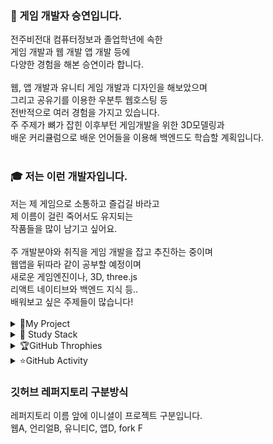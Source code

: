 <body>
<div>
<h3>👋 게임 개발자 승연입니다.</h3>
전주비전대 컴퓨터정보과 졸업학년에 속한<br>
게임 개발과 웹 개발 앱 개발 등에<br>
다양한 경험을 해본 승연이라 합니다.<br>
<br>
웹, 앱 개발과 유니티 게임 개발과 디자인을 해보았으며<br>
그리고 공유기를 이용한 우분투 웹호스팅 등<br>
전반적으로 여러 경험을 가지고 있습니다.<br>
주 주제가 뼈가 잡힌 이후부턴 게임개발을 위한 3D모델링과<br>
배운 커리큘럼으로 배운 언어들을 이용해 백엔드도 학습할 계획입니다.<br>
<br> 
<h3>🎓 저는 이런 개발자입니다.</h3>
저는 제 게임으로 소통하고 즐겁길 바라고<br>
제 이름이 걸린 죽어서도 유지되는<br>
작품들을 많이 남기고 싶어요.<br>
<br>
주 개발분야와 취직을 게임 개발을 잡고 추진하는 중이며<br>
웹앱을 뒤따라 같이 공부할 예정이며<br>
새로운 게임엔진이나, 3D, three.js<br> 
리액트 네이티브와 백엔드 지식 등..<br>
배워보고 싶은 주제들이 많습니다!<br>
<br>
<details>
  <summary>📌My Project</summary>
  
  - [포트폴리오 사이트](https://mini-blog-swart-nine.vercel.app/)

</details>

<details>
  <summary>🌈 Study Stack</summary>
<img src="https://img.shields.io/badge/C%23-462679?style=flat-square&logo=.NET&logoColor=white">
<img src="https://img.shields.io/badge/C-DBA901?style=flat-square&logo=C&logoColor=white">
<img src="https://img.shields.io/badge/HTML-E34F26?style=flat-square&logo=html5&logoColor=white">
<img src="https://img.shields.io/badge/CSS-1572B6?style=flat-square&logo=css3&logoColor=white">
<img src="https://img.shields.io/badge/React-50bcdf?style=flat-square&logo=react&logoColor=white"/>
<br> 
<img src="https://img.shields.io/badge/Java-e16500?style=flat-square&logo=eclipseide&logoColor=white"/>
<img src="https://img.shields.io/badge/Python-106393?style=flat-square&logo=Python&logoColor=white"/>
<img src="https://img.shields.io/badge/Linux-292929?style=flat-square&logo=Linux&logoColor=white">
<img src="https://img.shields.io/badge/Ubuntu-E95420?style=flat-square&logo=Ubuntu&logoColor=white">
</details>

<div align="center">

<!--  
코테 준비할 때 백준 코테 등급도 ㄱㄱ 
[![Solved.ac Profile](http://mazassumnida.wtf/api/v2/generate_badge?boj=백준아이디)](https://solved.ac/백준아이디/)
-->

</div>

<!--
<div align="center"></div>
-->

<details>
  <summary>🏆GitHub Throphies</summary>

  [![trophy](https://github-profile-trophy.vercel.app/?username=SeungYeon04&theme=flat&column=5)](https://github.com/dkssud8150/)

</details>

<details>
  <summary>⭐GitHub Activity</summary>
  
  <a href="https://www.gitanimals.org/en_US?utm_medium=image&utm_source=SeungYeon04&utm_content=farm">
  <img
    src="https://render.gitanimals.org/farms/SeungYeon04"
    style="width: 400px;" />
  </a>
</details>

<h3>깃허브 레퍼지토리 구분방식</h3>
레퍼지토리 이름 앞에 이니셜이 프로젝트 구분입니다.<br>
웹A, 언리얼B, 유니티C, 앱D, fork F<br>
</body>



<!-- 
포크한 거 

<details open>
  <summary>🌐Socials</summary>
  
  [![LinkedIn](https://img.shields.io/badge/LinkedIn-%230077B5.svg?logo=linkedin&logoColor=white)](https://linkedin.com/in/hyo-chan-jang-b88a82192) [![YouTube](https://img.shields.io/badge/YouTube-%23FF0000.svg?logo=YouTube&logoColor=white)](https://www.youtube.com/@crossplatformkorea) 
  
</details>

<details open>
  <summary>📊GitHub Stats</summary>
  <a href="https://stats.hyo.dev"><img src="https://stats.hyo.dev/api/github-stats-advanced?login=hyochan" width="600" /></a>

</details>

<details>
  <summary>🏆GitHub Throphies</summary>

  <a href="https://stats.hyo.dev"><img src="https://stats.hyo.dev/api/github-trophies?login=SeumgYeon04" width="600" /></a>

</details>

<details>
  <summary>💻Tech Stack</summary>
  기술스택 
  
</details>

<a href="https://stats.hyo.dev"><img src="https://github-readme-stats.vercel.app/api?username=hyochan&show_icons=true&theme=radical" width="480" /></a>

-->
